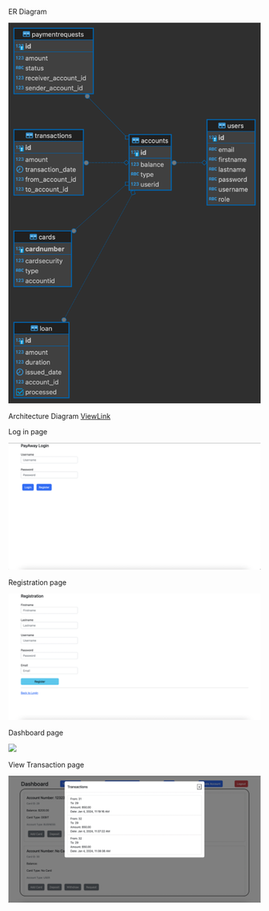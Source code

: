 ER Diagram

![](diagrams/Rev_Pay_ERdiagram.png)



Architecture Diagram
[ViewLink](https://github.com/ThinhBNguyen/Payment-App/blob/main/diagrams/Rev_pay_diagram.pdf)


Log in page

![](demo/Login.png)

Registration page

![](demo/Register.png)

Dashboard page

 ![](demo/Dasboard.png)

View Transaction page

![](demo/Transaction.png)
